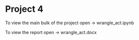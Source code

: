 # Project 4

To view the main bulk of the project open -> wrangle_act.ipynb

To view the report open -> wrangle_act.docx
